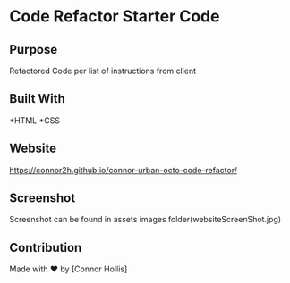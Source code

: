# Code Refactor Starter Code

## Purpose
Refactored Code per list of instructions from client

## Built With
*HTML
*CSS

## Website
https://connor2h.github.io/connor-urban-octo-code-refactor/

## Screenshot
Screenshot can be found in assets images folder(websiteScreenShot.jpg)

## Contribution
Made with ❤️ by [Connor Hollis]